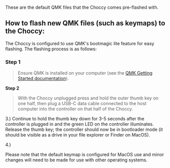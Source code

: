 These are the default QMK files that the Choccy comes pre-flashed with. 

## How to flash new QMK files (such as keymaps) to the Choccy:

The Choccy is configured to use QMK's bootmagic lite feature for easy flashing. The flashing process is as follows:

  ### Step 1
 >Ensure QMK is installed on your computer (see the [QMK Getting Started documentation](https://github.com/qmk/qmk_firmware/blob/master/docs/newbs_getting_started.md)).
  
  **Step 2**
  
  >With the Choccy unplugged press and hold the outer thumb key on one half, then plug a USB-C data cable connected to the host computer into the controller on that half of the Choccy.
  
  3.) Continue to hold the thumb key down for 3-5 seconds after the controller is plugged in and the green LED on the controller illuminates. Release the thumb key; the controller should now be in bootloader mode (it should be visible as a drive in your file explorer or Finder on MacOS).
  
  4.)

Please note that the default keymap is configured for MacOS use and minor changes will need to be made for use with other operating systems.
